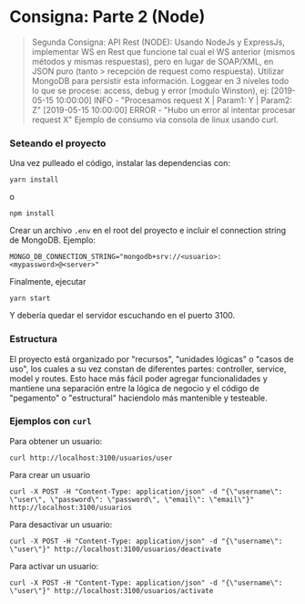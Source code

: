 # Consigna: Parte 2 (Node)

> Segunda Consigna: API Rest (NODE):
> Usando NodeJs y ExpressJs, implementar WS en Rest que funcione tal cual el WS anterior (mismos métodos y mismas respuestas), pero en lugar de SOAP/XML, en JSON puro (tanto > recepción de request como respuesta).
> Utilizar MongoDB para persistir esta información.
> Loggear en 3 niveles todo lo que se procese: access, debug y error (modulo Winston), ej:
> [2019-05-15 10:00:00] INFO - "Procesamos request X | Param1: Y | Param2: Z"
> [2019-05-15 10:00:00] ERROR - "Hubo un error al intentar procesar request X"
> Ejemplo de consumo via consola de linux usando curl.

### Seteando el proyecto

Una vez pulleado el código, instalar las dependencias con:

```
yarn install
```

o

```
npm install
```

Crear un archivo `.env` en el root del proyecto e incluir el connection string de MongoDB. Ejemplo:

```
MONGO_DB_CONNECTION_STRING="mongodb+srv://<usuario>:<mypassword>@<server>"
```

Finalmente, ejecutar

```
yarn start
```

Y debería quedar el servidor escuchando en el puerto 3100.

### Estructura

El proyecto está organizado por "recursos", "unidades lógicas" o "casos de uso", los cuales a su vez constan de diferentes partes: controller, service, model y routes. Esto hace más fácil poder agregar funcionalidades y mantiene una separación entre la lógica de negocio y el código de "pegamento" o "estructural" haciendolo más mantenible y testeable.

### Ejemplos con `curl`

Para obtener un usuario:

```
curl http://localhost:3100/usuarios/user
```

Para crear un usuario

```
curl -X POST -H "Content-Type: application/json" -d "{\"username\": \"user\", \"password\": \"password\", \"email\": \"email\"}" http://localhost:3100/usuarios
```

Para desactivar un usuario:

```
curl -X POST -H "Content-Type: application/json" -d "{\"username\": \"user\"}" http://localhost:3100/usuarios/deactivate
```

Para activar un usuario:

```
curl -X POST -H "Content-Type: application/json" -d "{\"username\": \"user\"}" http://localhost:3100/usuarios/activate
```

